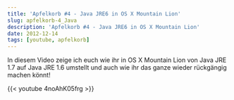 ```yaml
---
title: 'Apfelkorb #4 - Java JRE6 in OS X Mountain Lion'
slug: apfelkorb-4_Java
description: 'Apfelkorb #4 - Java JRE6 in OS X Mountain Lion'
date: 2012-12-14
tags: [youtube, apfelkorb]
---
```


In diesem Video zeige ich euch wie ihr in OS X Mountain Lion von Java JRE 1.7 auf Java JRE 1.6 umstellt und auch wie ihr das ganze wieder rückgängig machen könnt!

{{< youtube 4noAhK05frg >}}